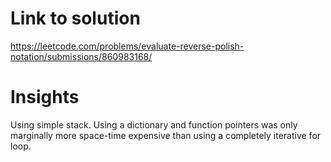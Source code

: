 # Link to solution
https://leetcode.com/problems/evaluate-reverse-polish-notation/submissions/860983168/

# Insights
Using simple stack. Using a dictionary and function pointers was only marginally more space-time expensive than using a completely iterative for loop.